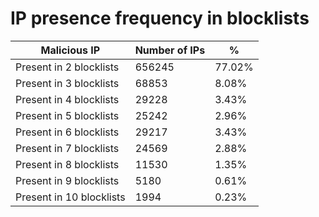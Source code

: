 # IP presence frequency in blocklists
| Malicious IP | Number of IPs | % |
|----|----|----|
| Present in 2 blocklists | 656245 | 77.02% |
| Present in 3 blocklists | 68853 | 8.08% |
| Present in 4 blocklists | 29228 | 3.43% |
| Present in 5 blocklists | 25242 | 2.96% |
| Present in 6 blocklists | 29217 | 3.43% |
| Present in 7 blocklists | 24569 | 2.88% |
| Present in 8 blocklists | 11530 | 1.35% |
| Present in 9 blocklists | 5180 | 0.61% |
| Present in 10 blocklists | 1994 | 0.23% |

